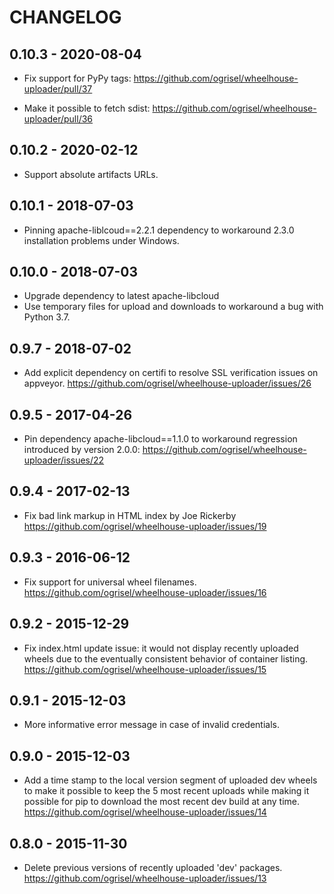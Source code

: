 # CHANGELOG

## 0.10.3 - 2020-08-04

  - Fix support for PyPy tags:
    https://github.com/ogrisel/wheelhouse-uploader/pull/37

  - Make it possible to fetch sdist:
    https://github.com/ogrisel/wheelhouse-uploader/pull/36

## 0.10.2 - 2020-02-12

  - Support absolute artifacts URLs.

## 0.10.1 - 2018-07-03

  - Pinning apache-liblcoud==2.2.1 dependency to workaround
    2.3.0 installation problems under Windows.

## 0.10.0 - 2018-07-03

  - Upgrade dependency to latest apache-libcloud
  - Use temporary files for upload and downloads to workaround
    a bug with Python 3.7.

## 0.9.7 - 2018-07-02

  - Add explicit dependency on certifi to resolve SSL
    verification issues on appveyor.
    https://github.com/ogrisel/wheelhouse-uploader/issues/26

## 0.9.5 - 2017-04-26

  - Pin dependency apache-libcloud==1.1.0 to workaround
    regression introduced by version 2.0.0:
    https://github.com/ogrisel/wheelhouse-uploader/issues/22

## 0.9.4 - 2017-02-13

  - Fix bad link markup in HTML index by Joe Rickerby
    https://github.com/ogrisel/wheelhouse-uploader/issues/19

## 0.9.3 - 2016-06-12

  - Fix support for universal wheel filenames.
    https://github.com/ogrisel/wheelhouse-uploader/issues/16

## 0.9.2 - 2015-12-29

  - Fix index.html update issue: it would not display recently
    uploaded wheels due to the eventually consistent behavior of
    container listing.
    https://github.com/ogrisel/wheelhouse-uploader/issues/15

## 0.9.1 - 2015-12-03

  - More informative error message in case of invalid credentials.

## 0.9.0 - 2015-12-03

  - Add a time stamp to the local version segment of uploaded dev
    wheels to make it possible to keep the 5 most recent uploads
    while making it possible for pip to download the most recent
    dev build at any time.
    https://github.com/ogrisel/wheelhouse-uploader/issues/14

## 0.8.0 - 2015-11-30

  - Delete previous versions of recently uploaded 'dev' packages.
    https://github.com/ogrisel/wheelhouse-uploader/issues/13
